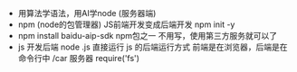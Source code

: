 - 用算法学语法，用AI学node (服务器端)
- npm (node的包管理器)
JS前端开发变成后端开发
npm init -y
- npm install baidu-aip-sdk npm包之一
不用写，使用第三方服务就可以了
- js 开发后端
  node .js 直接运行 js 的后端运行方式
  前端是在浏览器，后端是在命令行中
  /car 服务器 require('fs')
  